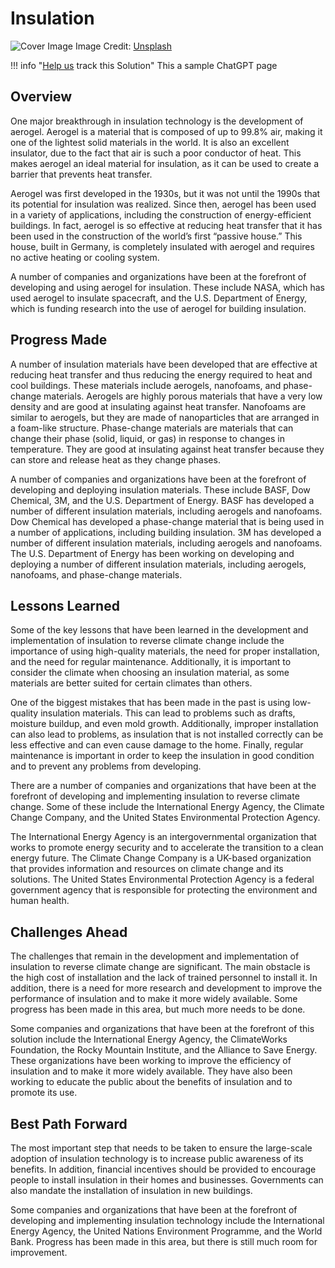 # Insulation

![Cover Image](https://images.unsplash.com/photo-1607400201889-565b1ee75f8e?crop=entropy&cs=tinysrgb&fit=max&fm=jpg&ixid=Mnw0NDYzODh8MHwxfHNlYXJjaHwxfHxJbnN1bGF0aW9ufGVufDB8fHx8MTY4MzY1OTM5NQ&ixlib=rb-4.0.3&q=80&w=1080)
Image Credit: [Unsplash](https://unsplash.com/@introspectivedsgn)

!!! info "[Help us](../../contribute) track this Solution"
    This a sample ChatGPT page

## Overview

One major breakthrough in insulation technology is the development of aerogel. Aerogel is a material that is composed of up to 99.8% air, making it one of the lightest solid materials in the world. It is also an excellent insulator, due to the fact that air is such a poor conductor of heat. This makes aerogel an ideal material for insulation, as it can be used to create a barrier that prevents heat transfer.

Aerogel was first developed in the 1930s, but it was not until the 1990s that its potential for insulation was realized. Since then, aerogel has been used in a variety of applications, including the construction of energy-efficient buildings. In fact, aerogel is so effective at reducing heat transfer that it has been used in the construction of the world’s first “passive house.” This house, built in Germany, is completely insulated with aerogel and requires no active heating or cooling system.

A number of companies and organizations have been at the forefront of developing and using aerogel for insulation. These include NASA, which has used aerogel to insulate spacecraft, and the U.S. Department of Energy, which is funding research into the use of aerogel for building insulation.

## Progress Made

A number of insulation materials have been developed that are effective at reducing heat transfer and thus reducing the energy required to heat and cool buildings. These materials include aerogels, nanofoams, and phase-change materials. Aerogels are highly porous materials that have a very low density and are good at insulating against heat transfer. Nanofoams are similar to aerogels, but they are made of nanoparticles that are arranged in a foam-like structure. Phase-change materials are materials that can change their phase (solid, liquid, or gas) in response to changes in temperature. They are good at insulating against heat transfer because they can store and release heat as they change phases.

A number of companies and organizations have been at the forefront of developing and deploying insulation materials. These include BASF, Dow Chemical, 3M, and the U.S. Department of Energy. BASF has developed a number of different insulation materials, including aerogels and nanofoams. Dow Chemical has developed a phase-change material that is being used in a number of applications, including building insulation. 3M has developed a number of different insulation materials, including aerogels and nanofoams. The U.S. Department of Energy has been working on developing and deploying a number of different insulation materials, including aerogels, nanofoams, and phase-change materials.

## Lessons Learned

Some of the key lessons that have been learned in the development and implementation of insulation to reverse climate change include the importance of using high-quality materials, the need for proper installation, and the need for regular maintenance. Additionally, it is important to consider the climate when choosing an insulation material, as some materials are better suited for certain climates than others.

One of the biggest mistakes that has been made in the past is using low-quality insulation materials. This can lead to problems such as drafts, moisture buildup, and even mold growth. Additionally, improper installation can also lead to problems, as insulation that is not installed correctly can be less effective and can even cause damage to the home. Finally, regular maintenance is important in order to keep the insulation in good condition and to prevent any problems from developing.

There are a number of companies and organizations that have been at the forefront of developing and implementing insulation to reverse climate change. Some of these include the International Energy Agency, the Climate Change Company, and the United States Environmental Protection Agency.

The International Energy Agency is an intergovernmental organization that works to promote energy security and to accelerate the transition to a clean energy future. The Climate Change Company is a UK-based organization that provides information and resources on climate change and its solutions. The United States Environmental Protection Agency is a federal government agency that is responsible for protecting the environment and human health.

## Challenges Ahead

The challenges that remain in the development and implementation of insulation to reverse climate change are significant. The main obstacle is the high cost of installation and the lack of trained personnel to install it. In addition, there is a need for more research and development to improve the performance of insulation and to make it more widely available. Some progress has been made in this area, but much more needs to be done.

Some companies and organizations that have been at the forefront of this solution include the International Energy Agency, the ClimateWorks Foundation, the Rocky Mountain Institute, and the Alliance to Save Energy. These organizations have been working to improve the efficiency of insulation and to make it more widely available. They have also been working to educate the public about the benefits of insulation and to promote its use.

## Best Path Forward

The most important step that needs to be taken to ensure the large-scale adoption of insulation technology is to increase public awareness of its benefits. In addition, financial incentives should be provided to encourage people to install insulation in their homes and businesses. Governments can also mandate the installation of insulation in new buildings.

Some companies and organizations that have been at the forefront of developing and implementing insulation technology include the International Energy Agency, the United Nations Environment Programme, and the World Bank. Progress has been made in this area, but there is still much room for improvement.
